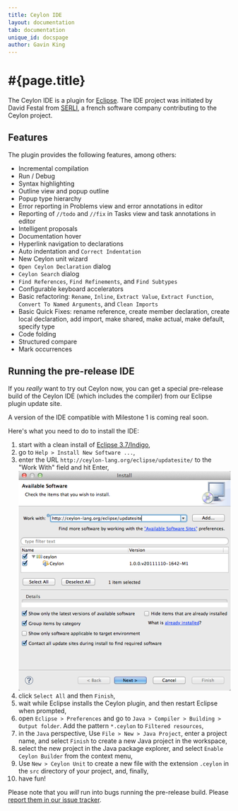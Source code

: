 ```yaml
---
title: Ceylon IDE
layout: documentation
tab: documentation
unique_id: docspage
author: Gavin King
---
```

# #{page.title}

The Ceylon IDE is a plugin for [Eclipse](http://eclipse.org). The IDE project 
was initiated by David Festal from [SERLI](http://www.serli.com/), a french software 
company contributing to the Ceylon project.

## Features

The plugin provides the following features, among others:

* Incremental compilation
* Run / Debug
* Syntax highlighting
* Outline view and popup outline
* Popup type hierarchy
* Error reporting in Problems view
  and error annotations in editor
* Reporting of `//todo` and `//fix` in Tasks view
  and task annotations in editor
* Intelligent proposals
* Documentation hover
* Hyperlink navigation to declarations
* Auto indentation and `Correct Indentation`
* New Ceylon unit wizard
* `Open Ceylon Declaration` dialog
* `Ceylon Search` dialog
* `Find References`, `Find Refinements`, and 
  `Find Subtypes`
* Configurable keyboard accelerators
* Basic refactoring: `Rename`, `Inline`,
  `Extract Value`, `Extract Function`,
  `Convert To Named Arguments`, and
   `Clean Imports`
* Basic Quick Fixes: rename reference,
  create member declaration, create local 
  declaration, add import, make shared, 
  make actual, make default, specify type
* Code folding
* Structured compare
* Mark occurrences


## Running the pre-release IDE

If you *really* want to try out Ceylon now, 
you can get a special pre-release build of the Ceylon IDE (which includes the
compiler) from our Eclipse plugin update site.

A version of the IDE compatible with Milestone 1 is coming real soon.

Here's what you need to do to install the IDE:

1.  start with a clean install of [Eclipse 3.7/Indigo](http://www.eclipse.org/downloads/),
1.  go to `Help > Install New Software ...`,
1.  enter the URL `http://ceylon-lang.org/eclipse/updatesite/` to the "Work With" 
    field and hit Enter,
    ![eclipseupdatesite](/images/eclipseupdatesite.png "Update Site")
1.  click `Select All` and then `Finish`,
1.  wait while Eclipse installs the Ceylon plugin, and then restart Eclipse 
    when prompted,
1.  open `Eclipse > Preferences` and go to `Java > Compiler > Building > Output folder`. 
    Add the pattern `*.ceylon` to `Filtered resources`,
1.  in the `Java` perspective, Use `File > New > Java Project`, enter a 
    project name, and select `Finish` to create a new Java project in the 
    workspace,
1.  select the new project in the Java package explorer, and select 
   `Enable Ceylon Builder` from the context menu,
1.  Use `New > Ceylon Unit` to create a new file with the extension 
    `.ceylon` in the `src` directory of your project, and, finally,
1. have fun!

Please note that you *will* run into bugs running the pre-release build. Please
[report them in our issue tracker](https://github.com/ceylon/ceylon-ide-eclipse/issues).
